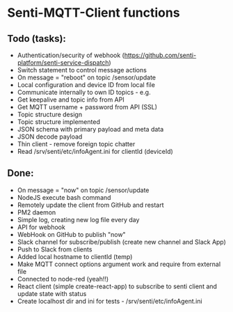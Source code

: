# Senti-MQTT-Client functions

## Todo (tasks):
- Authentication/security of webhook (https://github.com/senti-platform/senti-service-dispatch)
- Switch statement to control message actions 
- On message = "reboot" on topic /sensor/update
- Local configuration and device ID from local file
- Communicate internally to own ID topics - e.g. 
- Get keepalive and topic info from API
- Get MQTT username + password from API (SSL)
- Topic structure design
- Topic structure implemented
- JSON schema with primary payload and meta data
- JSON decode payload
- Thin client - remove foreign topic chatter
- Read /srv/senti/etc/infoAgent.ini for clientId (deviceId)

## Done:
- On message = "now" on topic /sensor/update
- NodeJS execute bash command
- Remotely update the client from GitHub and restart
- PM2 daemon 
- Simple log, creating new log file every day
- API for webhook
- WebHook on GitHub to publish "now"
- Slack channel for subscribe/publish (create new channel and Slack App)
- Push to Slack from clients
- Added local hostname to clientId (temp)
- Make MQTT connect options argument work and require from external file
- Connected to node-red (yeah!!)
- React client (simple create-react-app) to subscribe to senti client and update state with status
- Create localhost dir and ini for tests - /srv/senti/etc/infoAgent.ini
